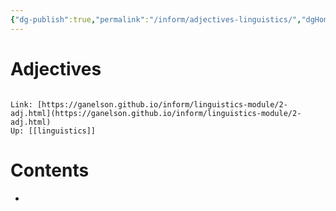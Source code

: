 ```yaml
---
{"dg-publish":true,"permalink":"/inform/adjectives-linguistics/","dgHomeLink":true,"dgPassFrontmatter":false}
---
```


# Adjectives
```ad-info

Link: [https://ganelson.github.io/inform/linguistics-module/2-adj.html](https://ganelson.github.io/inform/linguistics-module/2-adj.html)
Up: [[linguistics]]
```

# Contents
- 